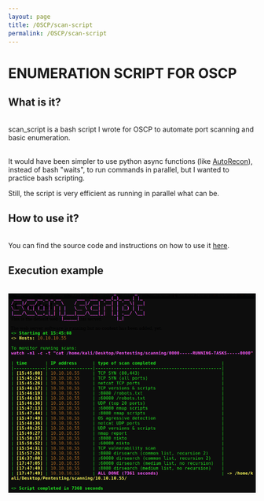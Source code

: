 ```yaml
---
layout: page
title: /OSCP/scan-script
permalink: /OSCP/scan-script
---
```


<h1>ENUMERATION SCRIPT FOR OSCP</h1>

<h2>What is it?</h2>

<p><br>scan_script is a bash script I wrote for OSCP to automate port scanning and basic enumeration.</p>

<p><br>It would have been simpler to use python async functions (like <a href="https://github.com/Tib3rius/AutoRecon" target="_blank" rel="noopener noreferrer">AutoRecon</a>), instead of bash "waits", to run commands in parallel, but I wanted to practice bash scripting.</p>

<p>Still, the script is very efficient as running in parallel what can be.</p>

<h2>How to use it?</h2>

<p><br>You can find the source code and instructions on how to use it <a href="https://github.com/Plotkine/scan_script" target="_blank" rel="noopener noreferrer">here</a>.</p>

<h2>Execution example</h2>

<p><br><img src="/OSCP/execution-example.png" alt="execution example" style="width:800px;height:auto;"></p>
